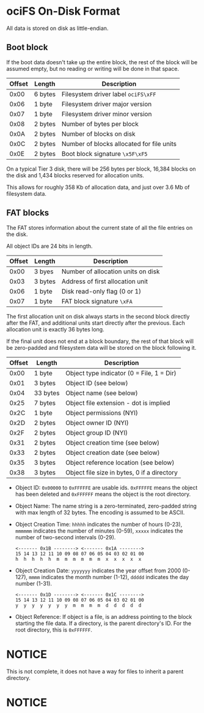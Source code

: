 
# ociFS On-Disk Format

All data is stored on disk as little-endian.

## Boot block

If the boot data doesn't take up the entire block, the rest of the block will be assumed empty, but no reading or writing will be done in that space.

| Offset | Length   | Description                               |
| ------ | -------- | ----------------------------------------- |
| 0x00   | 6 bytes  | Filesystem driver label `ociFS\xFF`       |
| 0x06   | 1 byte   | Filesystem driver major version           |
| 0x07   | 1 byte   | Filesystem driver minor version           |
| 0x08   | 2 bytes  | Number of bytes per block                 |
| 0x0A   | 2 bytes  | Number of blocks on disk                  |
| 0x0C   | 2 bytes  | Number of blocks allocated for file units |
| 0x0E   | 2 bytes  | Boot block signature `\x5F\xF5`           |


On a typical Tier 3 disk, there will be 256 bytes per block, 16,384 blocks on the disk and 1,434 blocks reserved for allocation units.

This allows for roughly 358 Kb of allocation data, and just over 3.6 Mb of filesystem data.


## FAT blocks

The FAT stores information about the current state of all the file entries on the disk.

All object IDs are 24 bits in length.

| Offset | Length   | Description                               |
| ------ | -------- | ----------------------------------------- |
| 0x00   | 3 byes   | Number of allocation units on disk        |
| 0x03   | 3 bytes  | Address of first allocation unit          |
| 0x06   | 1 byte   | Disk read-only flag (0 or 1)              |
| 0x07   | 1 byte   | FAT block signature `\xFA`                |


The first allocation unit on disk always starts in the second block directly after the FAT, and additional units start directly after the previous. Each allocation unit is exactly 36 bytes long.

If the final unit does not end at a block boundary, the rest of that block will be zero-padded and filesystem data will be stored on the block following it.

| Offset | Length   | Description                                 |
| ------ | -------- | ------------------------------------------- |
| 0x00   | 1 byte   | Object type indicator (0 = File, 1 = Dir)   |
| 0x01   | 3 bytes  | Object ID (see below)                       |
| 0x04   | 33 bytes | Object name (see below)                     |
| 0x25   | 7 bytes  | Object file extension - dot is implied      |
| 0x2C   | 1 byte   | Object permissions (NYI)                    |
| 0x2D   | 2 bytes  | Object owner ID (NYI)                       |
| 0x2F   | 2 bytes  | Object group ID (NYI)                       |
| 0x31   | 2 bytes  | Object creation time (see below)            |
| 0x33   | 2 bytes  | Object creation date (see below)            |
| 0x35   | 3 bytes  | Object reference location (see below)       |
| 0x38   | 3 bytes  | Object file size in bytes, 0 if a directory |


* Object ID: `0x00000` to `0xFFFFFE` are usable ids. `0xFFFFFE` means the object has been deleted and `0xFFFFFF` means the object is the root directory.


* Object Name: The name string is a zero-terminated, zero-padded string with max length of 32 bytes. The encoding is assumed to be ASCII.


* Object Creation Time: `hhhhh` indicates the number of hours (0-23), `mmmmmm` indicates the number of minutes (0-59), `xxxxx` indicates the number of two-second intervals (0-29).
  ```
  <------- 0x1B --------> <------- 0x1A -------->
  15 14 13 12 11 10 09 08 07 06 05 04 03 02 01 00
  h  h  h  h  h  m  m  m  m  m  m  x  x  x  x  x
  ```


* Object Creation Date: `yyyyyyy` indicates the year offset from 2000 (0-127), `mmmm` indicates the month number (1-12), `ddddd` indicates the day number (1-31).
  ```
  <------- 0x1D --------> <------- 0x1C -------->
  15 14 13 12 11 10 09 08 07 06 05 04 03 02 01 00
  y  y  y  y  y  y  y  m  m  m  m  d  d  d  d  d
  ```


* Object Reference: If object is a file, is an address pointing to the block starting the file data. If a directory, is the parent directory's ID. For the root directory, this is `0xFFFFFF`.

# NOTICE

This is not complete, it does not have a way for files to inherit a parent directory.

# NOTICE